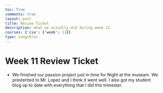 ```yaml
---
toc: True
comments: true
layout: post
title: Review Ticket
description: what we actually did during week 11
courses: {'csa': {'week': 11}}
type: tangibles
---
```


# Week 11 Review Ticket
- We finished our passion project just in time for Night at the museam. We prestented to Mr. Lopez and I think it went well. I also got my student blog up to date with everything that I did this trimester. 